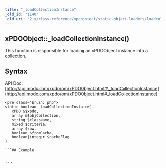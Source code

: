 ```yaml
---
title: "_loadCollectionInstance"
_old_id: "1140"
_old_uri: "2.x/class-reference/xpdoobject/static-object-loaders/loadcollectioninstance"
---
```


## xPDOObject::\_loadCollectionInstance()

This function is responsible for loading an xPDOObject instance into a collection.

## Syntax

API Doc: [http://api.modx.com/xpdo/om/xPDOObject.html#\_loadCollectionInstance](http://api.modx.com/xpdo/om/xPDOObject.html#_loadCollectionInstance)

```
<pre class="brush: php">
static boolean _loadCollectionInstance(
   xPDO &$xpdo,
   array &$objCollection,
   string $className,
   mixed $criteria,
   array $row,
   boolean $fromCache,
   boolean|integer $cacheFlag
)

```## Example

```
<pre class="brush: php">

```